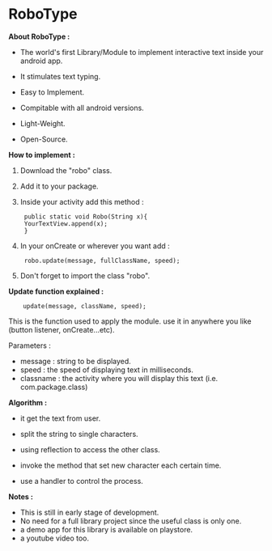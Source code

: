 # RoboType 



**About RoboType :**

- The world's first Library/Module to implement interactive text inside your android app.

- It stimulates text typing.

- Easy to Implement.

- Compitable with all android versions.

- Light-Weight.

- Open-Source.

**How to implement :**

1. Download the "robo" class.
2. Add it to your package.
3. Inside your activity add this method :


        public static void Robo(String x){
        YourTextView.append(x);
        }
    
4. In your onCreate or wherever you want add :
   
        robo.update(message, fullClassName, speed);

5. Don't forget to import the class "robo".


**Update function explained :**

        update(message, className, speed);
        
This is the function used to apply the module.
use it in anywhere you like (button listener, onCreate...etc).

 Parameters : 
 - message : string to be displayed.
 - speed : the speed of displaying text in milliseconds.
 - classname : the activity where you will display this text (i.e. com.package.class)


**Algorithm  :**

 - it get the text from user.

 - split the string to single characters.
 
 - using reflection to access the other class.

 - invoke the method that set new character each certain time.

 - use a handler to control the process.


**Notes :**
 
 - This is still in early stage of development.
 - No need for a full library project since the useful class is only one.
 - a demo app for this library is available on playstore.
 - a youtube video too.
 
       

